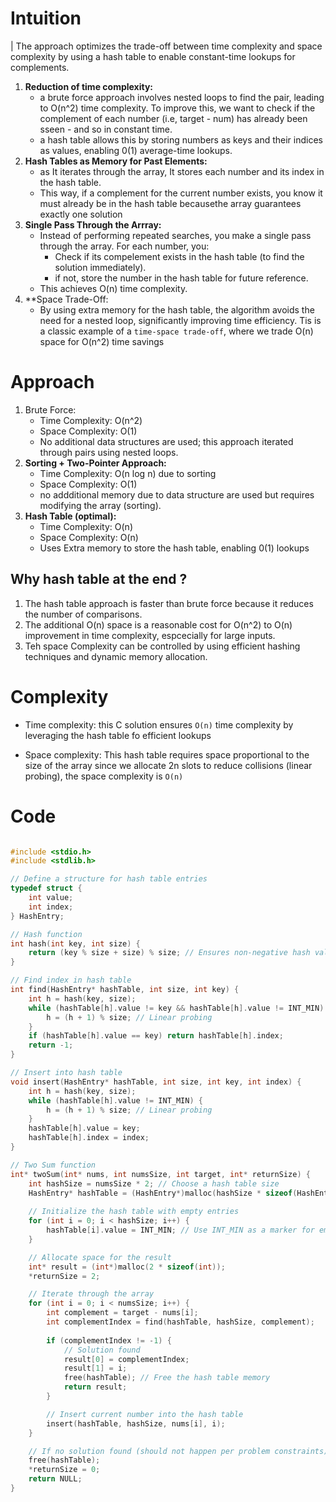# Intuition
<!-- Describe your first thoughts on how to solve this problem. -->
| The approach optimizes the trade-off between time complexity and space complexity by using  a hash table to enable constant-time lookups for complements.
1. **Reduction of time complexity:**
    - a brute force approach involves nested loops to find the pair, leading to O(n^2) time complexity. To improve this, we want to check if the complement of each number (i.e, target - num) has already been sseen - and so in constant time.
    - a hash table allows this by storing numbers as keys and their indices as values, enabling 0(1) average-time lookups.
2. **Hash Tables as Memory for Past Elements:**
    - as It iterates through the array, It stores each number and its index in the hash table.
    - This way, if a complement for the current number exists, you know it must already be in the hash table becausethe array guarantees exactly one solution
3. **Single Pass Through the Arrray:**
    - Instead of performing repeated searches, you make a single pass through the array. For each number, you:
        - Check if its compelement exists in the hash table (to find the solution immediately).
        - if not, store the number in the hash table for future reference.
    - This achieves O(n) time complexity.
4. **Space Trade-Off:   
    - By using extra memory for the hash table, the algorithm avoids the need for a nested loop, significantly improving time efficiency. Tis is  a classic example of a `time-space trade-off`, where we trade O(n) space for O(n^2) time savings  
# Approach
<!-- Describe your approach to solving the problem. -->
1. Brute Force:
    - Time Complexity: O(n^2)
    - Space Complexity: O(1)
    - No additional data structures are used; this approach iterated through pairs using nested loops.
2. **Sorting + Two-Pointer Approach:**
    - Time Complexity: O(n log n) due to sorting
    - Space Complexity: O(1)
    - no addditional memory due to data structure are used but requires modifying the array (sorting).
3. **Hash Table (optimal):**
    - Time Complexity: O(n)
    - Space Complexity: O(n)
    - Uses Extra memory to store the hash table, enabling 0(1) lookups   

## Why hash table at the end ?
1. The hash table approach is faster than brute force because it reduces the number of comparisons.
2. The additional O(n) space is a reasonable cost for O(n^2) to O(n) improvement in time complexity, espcecially for large inputs.
3. Teh space Complexity can be controlled by using efficient hashing techniques and dynamic memory allocation.
# Complexity
- Time complexity: this C solution ensures `O(n)` time complexity by leveraging the hash table fo efficient lookups
<!-- Add your time complexity here, e.g. $$O(n)$$ -->

- Space complexity: This hash table requires space proportional to the size of the array since we allocate 2n slots to reduce collisions (linear probing), the space complexity is `O(n)`
<!-- Add your space complexity here, e.g. $$O(n)$$ -->

# Code
```c []

#include <stdio.h>
#include <stdlib.h>

// Define a structure for hash table entries
typedef struct {
    int value;
    int index;
} HashEntry;

// Hash function
int hash(int key, int size) {
    return (key % size + size) % size; // Ensures non-negative hash values
}

// Find index in hash table
int find(HashEntry* hashTable, int size, int key) {
    int h = hash(key, size);
    while (hashTable[h].value != key && hashTable[h].value != INT_MIN) {
        h = (h + 1) % size; // Linear probing
    }
    if (hashTable[h].value == key) return hashTable[h].index;
    return -1;
}

// Insert into hash table
void insert(HashEntry* hashTable, int size, int key, int index) {
    int h = hash(key, size);
    while (hashTable[h].value != INT_MIN) {
        h = (h + 1) % size; // Linear probing
    }
    hashTable[h].value = key;
    hashTable[h].index = index;
}

// Two Sum function
int* twoSum(int* nums, int numsSize, int target, int* returnSize) {
    int hashSize = numsSize * 2; // Choose a hash table size
    HashEntry* hashTable = (HashEntry*)malloc(hashSize * sizeof(HashEntry));
    
    // Initialize the hash table with empty entries
    for (int i = 0; i < hashSize; i++) {
        hashTable[i].value = INT_MIN; // Use INT_MIN as a marker for empty slots
    }

    // Allocate space for the result
    int* result = (int*)malloc(2 * sizeof(int));
    *returnSize = 2;

    // Iterate through the array
    for (int i = 0; i < numsSize; i++) {
        int complement = target - nums[i];
        int complementIndex = find(hashTable, hashSize, complement);
        
        if (complementIndex != -1) {
            // Solution found
            result[0] = complementIndex;
            result[1] = i;
            free(hashTable); // Free the hash table memory
            return result;
        }

        // Insert current number into the hash table
        insert(hashTable, hashSize, nums[i], i);
    }

    // If no solution found (should not happen per problem constraints)
    free(hashTable);
    *returnSize = 0;
    return NULL;
}

```